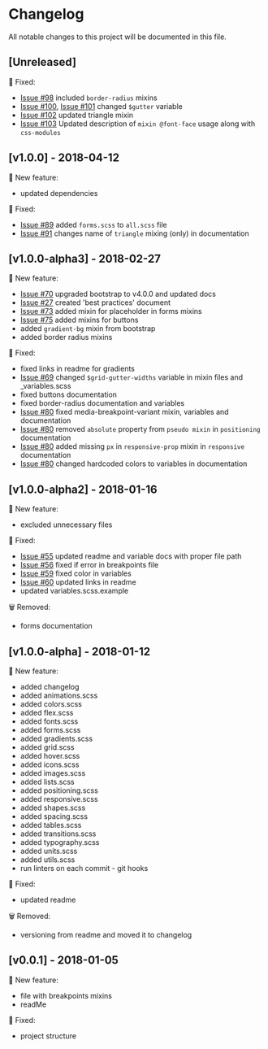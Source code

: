 # Changelog
All notable changes to this project will be documented in this file.

## [Unreleased]
:bug: Fixed:
- [Issue #98](https://github.com/7ninjas/scss-mixins/issues/98) included `border-radius` mixins
- [Issue #100](https://github.com/7ninjas/scss-mixins/issues/100), [Issue #101](https://github.com/7ninjas/scss-mixins/issues/101) changed `$gutter` variable
- [Issue #102](https://github.com/7ninjas/scss-mixins/issues/102) updated triangle mixin
- [Issue #103](https://github.com/7ninjas/scss-mixins/issues/103) Updated description of `mixin @font-face` usage along with `css-modules`

## [v1.0.0] - 2018-04-12
:rocket: New feature:
- updated dependencies

:bug: Fixed:
- [Issue #89](https://github.com/7ninjas/scss-mixins/issues/89) added `forms.scss` to `all.scss` file
- [Issue #91](https://github.com/7ninjas/scss-mixins/issues/91) changes name of `triangle` mixing (only) in
documentation

## [v1.0.0-alpha3] - 2018-02-27
:rocket: New feature:
- [Issue #70](https://github.com/7ninjas/scss-mixins/issues/70) upgraded bootstrap to v4.0.0 and updated docs
- [Issue #27](https://github.com/7ninjas/scss-mixins/issues/27) created 'best practices' document
- [Issue #73](https://github.com/7ninjas/scss-mixins/issues/73) added mixin for placeholder in forms mixins
- [Issue #75](https://github.com/7ninjas/scss-mixins/issues/75) added mixins for buttons
- added `gradient-bg` mixin from bootstrap
- added border radius mixins

:bug: Fixed:
- fixed links in readme for gradients
- [Issue #69](https://github.com/7ninjas/scss-mixins/issues/69) changed `$grid-gutter-widths` variable in mixin files
 and _variables.scss
- fixed buttons documentation
- fixed border-radius documentation and variables
- [Issue #80](https://github.com/7ninjas/scss-mixins/issues/80) fixed media-breakpoint-variant mixin, variables and documentation
- [Issue #80](https://github.com/7ninjas/scss-mixins/issues/80) removed `absolute` property from `pseudo mixin` in
`positioning` documentation
- [Issue #80](https://github.com/7ninjas/scss-mixins/issues/80) added missing `px` in `responsive-prop` mixin in
`responsive` documentation
- [Issue #80](https://github.com/7ninjas/scss-mixins/issues/80) changed hardcoded colors to variables in documentation

## [v1.0.0-alpha2] - 2018-01-16
:rocket: New feature:
- excluded unnecessary files

:bug: Fixed:
- [Issue #55](https://github.com/7ninjas/scss-mixins/issues/55) updated readme and variable docs with proper file path
- [Issue #56](https://github.com/7ninjas/scss-mixins/issues/56) fixed if error in breakpoints file
- [Issue #59](https://github.com/7ninjas/scss-mixins/issues/59) fixed color in variables
- [Issue #60](https://github.com/7ninjas/scss-mixins/issues/60) updated links in readme
- updated variables.scss.example

:wastebasket: Removed:
- forms documentation

## [v1.0.0-alpha] - 2018-01-12
:rocket: New feature:
- added changelog
- added animations.scss
- added colors.scss
- added flex.scss
- added fonts.scss
- added forms.scss
- added gradients.scss
- added grid.scss
- added hover.scss
- added icons.scss
- added images.scss
- added lists.scss
- added positioning.scss
- added responsive.scss
- added shapes.scss
- added spacing.scss
- added tables.scss
- added transitions.scss
- added typography.scss
- added units.scss
- added utils.scss
- run linters on each commit - git hooks

:bug: Fixed:
- updated readme

:wastebasket: Removed:
- versioning from readme and moved it to changelog

## [v0.0.1] - 2018-01-05
:rocket: New feature:

- file with breakpoints mixins
- readMe

:bug: Fixed:

- project structure
